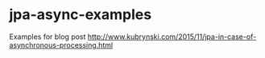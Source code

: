 # jpa-async-examples

Examples for blog post http://www.kubrynski.com/2015/11/jpa-in-case-of-asynchronous-processing.html

